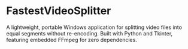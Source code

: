 # FastestVideoSplitter
A lightweight, portable Windows application for splitting video files into equal segments without re-encoding. Built with Python and Tkinter, featuring embedded FFmpeg for zero dependencies.
